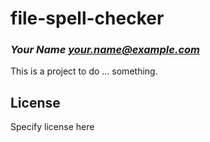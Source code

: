 # file-spell-checker
### _Your Name <your.name@example.com>_

This is a project to do ... something.

## License

Specify license here

